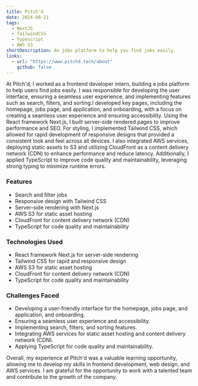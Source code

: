 ```yaml
---
title: Pitch'd
date: 2024-08-21
tags:
  - NextJS
  - TailwindCSS
  - Typescript
  - AWS S3
shortDescription: An jobs platform to help you find jobs easily.
links:
  - url: "https://www.pitchd.tech/about"
    github: false
---
```


At Pitch'd, I worked as a frontend developer intern, building a jobs platform to help users find jobs easily. I was responsible for developing the user interface, ensuring a seamless user experience, and implementing features such as search, filters, and sorting.I developed key pages, including the homepage, jobs page, and application, and onboarding, with a focus on creating a seamless user experience and ensuring accessibility. Using the React framework Next.js, I built server-side rendered pages to improve performance and SEO. For styling, I implemented Tailwind CSS, which allowed for rapid development of responsive designs that provided a consistent look and feel across all devices. I also integrated AWS services, deploying static assets to S3 and utilizing CloudFront as a content delivery network (CDN) to enhance performance and reduce latency. Additionally, I applied TypeScript to improve code quality and maintainability, leveraging strong typing to minimize runtime errors.

### Features

- Search and filter jobs
- Responsive design with Tailwind CSS
- Server-side rendering with Next.js
- AWS S3 for static asset hosting
- CloudFront for content delivery network (CDN)
- TypeScript for code quality and maintainability

### Technologies Used

- React framework Next.js for server-side rendering
- Tailwind CSS for rapid and responsive design
- AWS S3 for static asset hosting
- CloudFront for content delivery network (CDN)
- TypeScript for code quality and maintainability

### Challenges Faced

- Developing a user-friendly interface for the homepage, jobs page, and application, and onboarding.
- Ensuring a seamless user experience and accessibility.
- Implementing search, filters, and sorting features.
- Integrating AWS services for static asset hosting and content delivery network (CDN).
- Applying TypeScript for code quality and maintainability.

Overall, my experience at Pitch'd was a valuable learning opportunity, allowing me to develop my skills in frontend development, web design, and AWS services. I am grateful for the opportunity to work with a talented team and contribute to the growth of the company.
